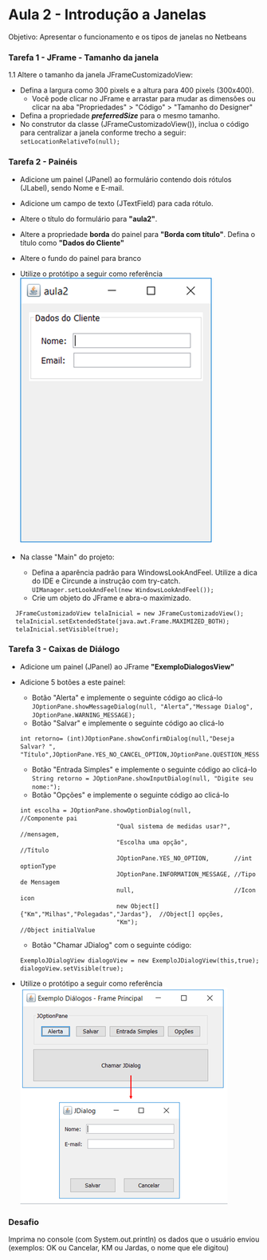# Aula 2 - Introdução a Janelas
Objetivo: Apresentar o funcionamento e os tipos de janelas no Netbeans

### Tarefa 1 - JFrame - Tamanho da janela
1.1 Altere o tamanho da janela JFrameCustomizadoView:
* Defina a largura como 300 pixels e a altura para 400 pixels (300x400).
  * Você pode clicar no JFrame e arrastar para mudar as dimensões ou clicar na aba "Propriedades" > "Código" > "Tamanho do Designer"
* Defina a propriedade ***preferredSize*** para o mesmo tamanho.
* No construtor da classe (JFrameCustomizadoView()), inclua o código para centralizar a janela conforme trecho a seguir:
<code>setLocationRelativeTo(null);</code>

### Tarefa 2 - Painéis
* Adicione um painel (JPanel) ao formulário contendo dois rótulos (JLabel), sendo Nome e E-mail.
* Adicione um campo de texto (JTextField) para cada rótulo. 
* Altere o título do formulário para **"aula2"**.
* Altere a propriedade **borda** do painel para **"Borda com título"**. Defina o título como **"Dados do Cliente"**
* Altere o fundo do painel para branco
* Utilize o protótipo a seguir como referência <br />
![Formulário (JFrame) com 1 painel (JPanel)](prototipos/aula2_PainelPrototipo.png)

* Na classe "Main" do projeto:
  * Defina a aparência padrão para WindowsLookAndFeel. Utilize a dica do IDE e Circunde a instrução com try-catch.
<code>UIManager.setLookAndFeel(new WindowsLookAndFeel());</code>
  * Crie um objeto do JFrame e abra-o maximizado.
```
  JFrameCustomizadoView telaInicial = new JFrameCustomizadoView();
  telaInicial.setExtendedState(java.awt.Frame.MAXIMIZED_BOTH);
  telaInicial.setVisible(true);
```

### Tarefa 3 - Caixas de Diálogo
* Adicione um painel (JPanel) ao JFrame **"ExemploDialogosView"**
- Adicione 5 botões a este painel:
  - Botão "Alerta" e implemente o seguinte código ao clicá-lo <br />
  `JOptionPane.showMessageDialog(null, "Alerta“,"Message Dialog", JOptionPane.WARNING_MESSAGE);`
   - Botão "Salvar" e implemente o seguinte código ao clicá-lo
    ```
    int retorno= (int)JOptionPane.showConfirmDialog(null,"Deseja Salvar? ", "Título",JOptionPane.YES_NO_CANCEL_OPTION,JOptionPane.QUESTION_MESSAGE);
    ```
    - Botão "Entrada Simples" e implemente o seguinte código ao clicá-lo <br />
    `String retorno = JOptionPane.showInputDialog(null, "Digite seu nome:");`
    - Botão "Opções" e implemente o seguinte código ao clicá-lo <br />
    ```
    int escolha = JOptionPane.showOptionDialog(null,            //Componente pai
                               "Qual sistema de medidas usar?", //mensagem,
                               "Escolha uma opção",             //Título
                               JOptionPane.YES_NO_OPTION,       //int optionType
                               JOptionPane.INFORMATION_MESSAGE, //Tipo de Mensagem
                               null,                            //Icon icon
                               new Object[]{"Km","Milhas","Polegadas","Jardas"},  //Object[] opções,
                               "Km");                                             //Object initialValue 
    ```
    - Botão "Chamar JDialog" com o seguinte código:
    ```
    ExemploJDialogView dialogoView = new ExemploJDialogView(this,true); 
    dialogoView.setVisible(true);
    ```
    
- Utilize o protótipo a seguir como referência <br />
![Intro Caixas de Dialogo](prototipos/aula2_CaixasDialogoPrototipo.png)

### Desafio
Imprima no console (com System.out.println) os dados que o usuário enviou (exemplos: OK ou Cancelar, KM ou Jardas, o nome que ele digitou)
